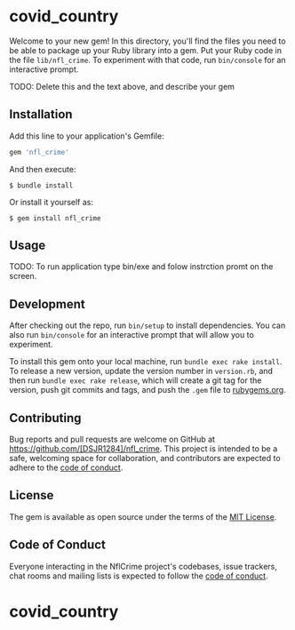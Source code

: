 # covid_country

Welcome to your new gem! In this directory, you'll find the files you need to be able to package up your Ruby library into a gem. Put your Ruby code in the file `lib/nfl_crime`. To experiment with that code, run `bin/console` for an interactive prompt.

TODO: Delete this and the text above, and describe your gem

## Installation

Add this line to your application's Gemfile:

```ruby
gem 'nfl_crime'
```

And then execute:

    $ bundle install

Or install it yourself as:

    $ gem install nfl_crime

## Usage

TODO: To run application type bin/exe and folow instrction promt on the screen.

## Development

After checking out the repo, run `bin/setup` to install dependencies. You can also run `bin/console` for an interactive prompt that will allow you to experiment.

To install this gem onto your local machine, run `bundle exec rake install`. To release a new version, update the version number in `version.rb`, and then run `bundle exec rake release`, which will create a git tag for the version, push git commits and tags, and push the `.gem` file to [rubygems.org](https://rubygems.org).

## Contributing

Bug reports and pull requests are welcome on GitHub at https://github.com/[DSJR1284]/nfl_crime. This project is intended to be a safe, welcoming space for collaboration, and contributors are expected to adhere to the [code of conduct](https://github.com/[DSJR1284]/nfl_crime/blob/master/CODE_OF_CONDUCT.md).


## License

The gem is available as open source under the terms of the [MIT License](https://opensource.org/licenses/MIT).

## Code of Conduct

Everyone interacting in the NflCrime project's codebases, issue trackers, chat rooms and mailing lists is expected to follow the [code of conduct](https://github.com/[DSJR1284]/nfl_crime/blob/master/CODE_OF_CONDUCT.md).
# covid_country
